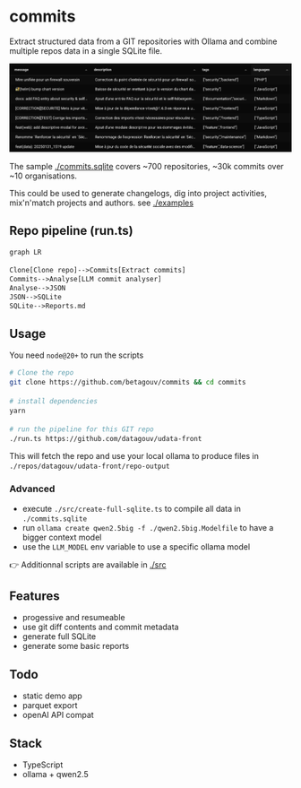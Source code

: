 # commits

Extract structured data from a GIT repositories with Ollama and combine multiple repos data in a single SQLite file.

![exemple SQLite](./examples/example.png)

The sample [./commits.sqlite](./commits.sqlite) covers ~700 repositories, ~30k commits over ~10 organisations.

This could be used to generate changelogs, dig into project activities, mix'n'match projects and authors. see [./examples](./examples)

## Repo pipeline (run.ts)

```mermaid
graph LR

Clone[Clone repo]-->Commits[Extract commits]
Commits-->Analyse[LLM commit analyser]
Analyse-->JSON
JSON-->SQLite
SQLite-->Reports.md
```

## Usage

You need `node@20+` to run the scripts

```sh
# Clone the repo
git clone https://github.com/betagouv/commits && cd commits

# install dependencies
yarn

# run the pipeline for this GIT repo
./run.ts https://github.com/datagouv/udata-front
```

This will fetch the repo and use your local ollama to produce files in `./repos/datagouv/udata-front/repo-output`

### Advanced

- execute `./src/create-full-sqlite.ts` to compile all data in `./commits.sqlite`
- run `ollama create qwen2.5big -f ./qwen2.5big.Modelfile` to have a bigger context model
- use the `LLM_MODEL` env variable to use a specific ollama model

👉 Additionnal scripts are available in [./src](./src)

## Features

- progessive and resumeable
- use git diff contents and commit metadata
- generate full SQLite
- generate some basic reports

## Todo

- static demo app
- parquet export
- openAI API compat

## Stack

- TypeScript
- ollama + qwen2.5
